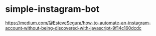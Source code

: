 # simple-instagram-bot
https://medium.com/@EsteveSegura/how-to-automate-an-instagram-account-without-being-discovered-with-javascript-9f14c160dcdc
